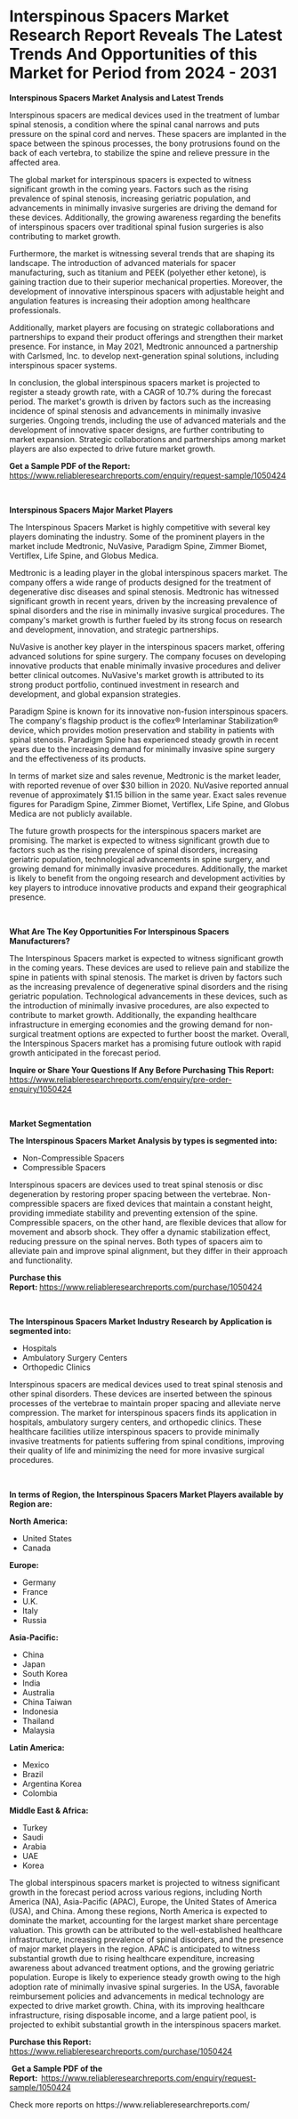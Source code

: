 <p><h1>Interspinous Spacers Market Research Report Reveals The Latest Trends And Opportunities of this Market for Period from 2024 - 2031</h1></p><p><strong>Interspinous Spacers Market Analysis and Latest Trends</strong></p>
<p><p>Interspinous spacers are medical devices used in the treatment of lumbar spinal stenosis, a condition where the spinal canal narrows and puts pressure on the spinal cord and nerves. These spacers are implanted in the space between the spinous processes, the bony protrusions found on the back of each vertebra, to stabilize the spine and relieve pressure in the affected area.</p><p>The global market for interspinous spacers is expected to witness significant growth in the coming years. Factors such as the rising prevalence of spinal stenosis, increasing geriatric population, and advancements in minimally invasive surgeries are driving the demand for these devices. Additionally, the growing awareness regarding the benefits of interspinous spacers over traditional spinal fusion surgeries is also contributing to market growth.</p><p>Furthermore, the market is witnessing several trends that are shaping its landscape. The introduction of advanced materials for spacer manufacturing, such as titanium and PEEK (polyether ether ketone), is gaining traction due to their superior mechanical properties. Moreover, the development of innovative interspinous spacers with adjustable height and angulation features is increasing their adoption among healthcare professionals.</p><p>Additionally, market players are focusing on strategic collaborations and partnerships to expand their product offerings and strengthen their market presence. For instance, in May 2021, Medtronic announced a partnership with Carlsmed, Inc. to develop next-generation spinal solutions, including interspinous spacer systems.</p><p>In conclusion, the global interspinous spacers market is projected to register a steady growth rate, with a CAGR of 10.7% during the forecast period. The market's growth is driven by factors such as the increasing incidence of spinal stenosis and advancements in minimally invasive surgeries. Ongoing trends, including the use of advanced materials and the development of innovative spacer designs, are further contributing to market expansion. Strategic collaborations and partnerships among market players are also expected to drive future market growth.</p></p>
<p><strong>Get a Sample PDF of the Report:&nbsp;</strong> <a href="https://www.reliableresearchreports.com/enquiry/request-sample/1050424">https://www.reliableresearchreports.com/enquiry/request-sample/1050424</a></p>
<p>&nbsp;</p>
<p><strong>Interspinous Spacers Major Market Players</strong></p>
<p><p>The Interspinous Spacers Market is highly competitive with several key players dominating the industry. Some of the prominent players in the market include Medtronic, NuVasive, Paradigm Spine, Zimmer Biomet, Vertiflex, Life Spine, and Globus Medica.</p><p>Medtronic is a leading player in the global interspinous spacers market. The company offers a wide range of products designed for the treatment of degenerative disc diseases and spinal stenosis. Medtronic has witnessed significant growth in recent years, driven by the increasing prevalence of spinal disorders and the rise in minimally invasive surgical procedures. The company's market growth is further fueled by its strong focus on research and development, innovation, and strategic partnerships.</p><p>NuVasive is another key player in the interspinous spacers market, offering advanced solutions for spine surgery. The company focuses on developing innovative products that enable minimally invasive procedures and deliver better clinical outcomes. NuVasive's market growth is attributed to its strong product portfolio, continued investment in research and development, and global expansion strategies.</p><p>Paradigm Spine is known for its innovative non-fusion interspinous spacers. The company's flagship product is the coflex® Interlaminar Stabilization® device, which provides motion preservation and stability in patients with spinal stenosis. Paradigm Spine has experienced steady growth in recent years due to the increasing demand for minimally invasive spine surgery and the effectiveness of its products.</p><p>In terms of market size and sales revenue, Medtronic is the market leader, with reported revenue of over $30 billion in 2020. NuVasive reported annual revenue of approximately $1.15 billion in the same year. Exact sales revenue figures for Paradigm Spine, Zimmer Biomet, Vertiflex, Life Spine, and Globus Medica are not publicly available.</p><p>The future growth prospects for the interspinous spacers market are promising. The market is expected to witness significant growth due to factors such as the rising prevalence of spinal disorders, increasing geriatric population, technological advancements in spine surgery, and growing demand for minimally invasive procedures. Additionally, the market is likely to benefit from the ongoing research and development activities by key players to introduce innovative products and expand their geographical presence.</p></p>
<p>&nbsp;</p>
<p><strong>What Are The Key Opportunities For Interspinous Spacers Manufacturers?</strong></p>
<p><p>The Interspinous Spacers market is expected to witness significant growth in the coming years. These devices are used to relieve pain and stabilize the spine in patients with spinal stenosis. The market is driven by factors such as the increasing prevalence of degenerative spinal disorders and the rising geriatric population. Technological advancements in these devices, such as the introduction of minimally invasive procedures, are also expected to contribute to market growth. Additionally, the expanding healthcare infrastructure in emerging economies and the growing demand for non-surgical treatment options are expected to further boost the market. Overall, the Interspinous Spacers market has a promising future outlook with rapid growth anticipated in the forecast period.</p></p>
<p><strong>Inquire or Share Your Questions If Any Before Purchasing This Report:</strong> <a href="https://www.reliableresearchreports.com/enquiry/pre-order-enquiry/1050424">https://www.reliableresearchreports.com/enquiry/pre-order-enquiry/1050424</a></p>
<p>&nbsp;</p>
<p><strong>Market Segmentation</strong></p>
<p><strong>The Interspinous Spacers Market Analysis by types is segmented into:</strong></p>
<p><ul><li>Non-Compressible Spacers</li><li>Compressible Spacers</li></ul></p>
<p><p>Interspinous spacers are devices used to treat spinal stenosis or disc degeneration by restoring proper spacing between the vertebrae. Non-compressible spacers are fixed devices that maintain a constant height, providing immediate stability and preventing extension of the spine. Compressible spacers, on the other hand, are flexible devices that allow for movement and absorb shock. They offer a dynamic stabilization effect, reducing pressure on the spinal nerves. Both types of spacers aim to alleviate pain and improve spinal alignment, but they differ in their approach and functionality.</p></p>
<p><strong>Purchase this Report:&nbsp;</strong><a href="https://www.reliableresearchreports.com/purchase/1050424">https://www.reliableresearchreports.com/purchase/1050424</a></p>
<p>&nbsp;</p>
<p><strong>The Interspinous Spacers Market Industry Research by Application is segmented into:</strong></p>
<p><ul><li>Hospitals</li><li>Ambulatory Surgery Centers</li><li>Orthopedic Clinics</li></ul></p>
<p><p>Interspinous spacers are medical devices used to treat spinal stenosis and other spinal disorders. These devices are inserted between the spinous processes of the vertebrae to maintain proper spacing and alleviate nerve compression. The market for interspinous spacers finds its application in hospitals, ambulatory surgery centers, and orthopedic clinics. These healthcare facilities utilize interspinous spacers to provide minimally invasive treatments for patients suffering from spinal conditions, improving their quality of life and minimizing the need for more invasive surgical procedures.</p></p>
<p>&nbsp;</p>
<p><strong>In terms of Region, the Interspinous Spacers Market Players available by Region are:</strong></p>
<p>
    <p> <strong> North America: </strong>
        <ul>
            <li>United States</li>
            <li>Canada</li>
        </ul>
        </p> 
    <p> <strong> Europe: </strong>
        <ul>
            <li>Germany</li>
            <li>France</li>
            <li>U.K.</li>
            <li>Italy</li>
            <li>Russia</li>
        </ul>
        </p> 
    <p> <strong> Asia-Pacific: </strong>
        <ul>
            <li>China</li>
            <li>Japan</li>
            <li>South Korea</li>
            <li>India</li>
            <li>Australia</li>
            <li>China Taiwan</li>
            <li>Indonesia</li>
            <li>Thailand</li>
            <li>Malaysia</li>
        </ul>
        </p> 
    <p> <strong> Latin America: </strong>
        <ul>
            <li>Mexico</li>
            <li>Brazil</li>
            <li>Argentina Korea</li>
            <li>Colombia</li>
        </ul>
        </p> 
    <p> <strong> Middle East & Africa: </strong>
        <ul>
            <li>Turkey</li>
            <li>Saudi</li>
            <li>Arabia</li>
            <li>UAE</li>
            <li>Korea</li>
        </ul>
    </p>
    </p>
<p><p>The global interspinous spacers market is projected to witness significant growth in the forecast period across various regions, including North America (NA), Asia-Pacific (APAC), Europe, the United States of America (USA), and China. Among these regions, North America is expected to dominate the market, accounting for the largest market share percentage valuation. This growth can be attributed to the well-established healthcare infrastructure, increasing prevalence of spinal disorders, and the presence of major market players in the region. APAC is anticipated to witness substantial growth due to rising healthcare expenditure, increasing awareness about advanced treatment options, and the growing geriatric population. Europe is likely to experience steady growth owing to the high adoption rate of minimally invasive spinal surgeries. In the USA, favorable reimbursement policies and advancements in medical technology are expected to drive market growth. China, with its improving healthcare infrastructure, rising disposable income, and a large patient pool, is projected to exhibit substantial growth in the interspinous spacers market.</p></p>
<p><strong>Purchase this Report: </strong><a href="https://www.reliableresearchreports.com/purchase/1050424">https://www.reliableresearchreports.com/purchase/1050424</a></p>
<p>&nbsp;<strong>Get a Sample PDF of the Report:&nbsp;&nbsp;</strong><a href="https://www.reliableresearchreports.com/enquiry/request-sample/1050424">https://www.reliableresearchreports.com/enquiry/request-sample/1050424</a></p>
<p><strong></strong></p>
<p>Check more reports on https://www.reliableresearchreports.com/</p>